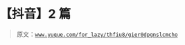 # 【抖音】2 篇

> 原文：[`www.yuque.com/for_lazy/thfiu8/gier0dpgnslcmcho`](https://www.yuque.com/for_lazy/thfiu8/gier0dpgnslcmcho)

